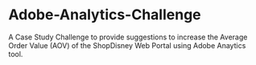 # Adobe-Analytics-Challenge
A Case Study Challenge to provide suggestions to increase the Average Order Value (AOV) of the ShopDisney Web Portal using Adobe Anaytics tool.
